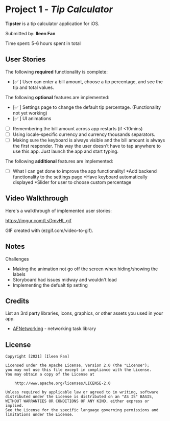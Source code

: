 # Project 1 - *Tip Calculator*

**Tipster** is a tip calculator application for iOS.

Submitted by: **Ileen Fan**

Time spent: 5-6 hours spent in total

## User Stories

The following **required** functionality is complete:

* [✅ ] User can enter a bill amount, choose a tip percentage, and see the tip and total values.

The following **optional** features are implemented:

* [✅ ] Settings page to change the default tip percentage. (Functionality not yet working)
* [✅ ] UI animations
* [ ] Remembering the bill amount across app restarts (if <10mins)
* [ ] Using locale-specific currency and currency thousands separators.
* [ ] Making sure the keyboard is always visible and the bill amount is always the first responder. This way the user doesn't have to tap anywhere to use this app. Just launch the app and start typing.

The following **additional** features are implemented:

- [ ] What I can get done to improve the app functionality!
      *Add backend functionality to the settings page
      *Have keyboard automatically displayed
      *Slider for user to choose custom percentage

## Video Walkthrough

Here's a walkthrough of implemented user stories:

https://imgur.com/LsDmvHL.gif

GIF created with (ezgif.com/video-to-gif).

## Notes

Challenges
- Making the animation not go off the screen when hiding/showing the labels
- Storyboard had issues midway and wouldn't load
- Implementing the defualt tip setting

## Credits

List an 3rd party libraries, icons, graphics, or other assets you used in your app.

- [AFNetworking](https://github.com/AFNetworking/AFNetworking) - networking task library

## License

    Copyright [2021] [Ileen Fan]

    Licensed under the Apache License, Version 2.0 (the "License");
    you may not use this file except in compliance with the License.
    You may obtain a copy of the License at

        http://www.apache.org/licenses/LICENSE-2.0

    Unless required by applicable law or agreed to in writing, software
    distributed under the License is distributed on an "AS IS" BASIS,
    WITHOUT WARRANTIES OR CONDITIONS OF ANY KIND, either express or implied.
    See the License for the specific language governing permissions and
    limitations under the License.
